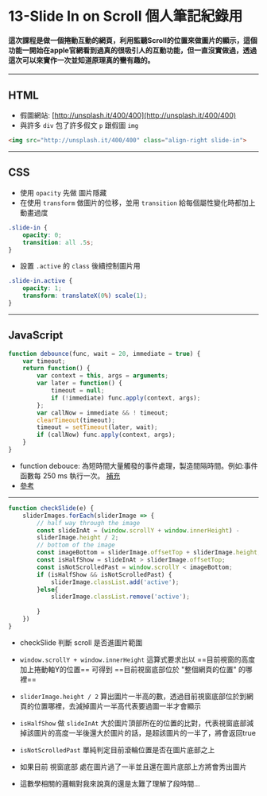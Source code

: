# 13-Slide In on Scroll 個人筆記紀錄用
#### 這次課程是做一個捲動互動的網頁，利用監聽Scroll的位置來做圖片的顯示，這個功能一開始在apple官網看到過真的很吸引人的互動功能，但一直沒實做過，透過這次可以來實作一次並知道原理真的蠻有趣的。
---
## HTML

- 假圖網站: [http://unsplash.it/400/400](http://unsplash.it/400/400)
- 與許多 `div` 包了許多假文 `p` 跟假圖 `img`
```html
<img src="http://unsplash.it/400/400" class="align-right slide-in">
```

---

## CSS

- 使用 `opacity` 先做 圖片隱藏
- 在使用 `transform` 做圖片的位移，並用 `transition` 給每個屬性變化時都加上動畫過度
```css
.slide-in {
    opacity: 0;
    transition: all .5s;
}
```
- 設置 `.active` 的 `class` 後續控制圖片用
```css
.slide-in.active {
    opacity: 1;
    transform: translateX(0%) scale(1);
}
```

---

## JavaScript

```javascript
function debounce(func, wait = 20, immediate = true) {
    var timeout;
    return function() {
        var context = this, args = arguments;
        var later = function() {
            timeout = null;
            if (!immediate) func.apply(context, args);
        };
        var callNow = immediate && ! timeout;
        clearTimeout(timeout);
        timeout = setTimeout(later, wait);
        if (callNow) func.apply(context, args);
    }
}
```
- function debouce: 為短時間大量觸發的事件處理，製造間隔時間。例如:事件函數每 250 ms 執行一次。
[補充](https://www.mropengate.com/2017/12/dom-debounce-throttle.html)
- [參考](https://hackmd.io/t5LFL4FYTCOzYK4CdMzCqw?view)
---

```javascript
function checkSlide(e) {
    sliderImages.forEach(sliderImage => {
        // half way through the image
        const slideInAt = (window.scrollY + window.innerHeight) -
        sliderImage.height / 2;
        // bottom of the image
        const imageBottom = sliderImage.offsetTop + sliderImage.height;
        const isHalfShow = slideInAt > sliderImage.offsetTop;
        const isNotScrolledPast = window.scrollY < imageBottom;
        if (isHalfShow && isNotScrolledPast) {
            sliderImage.classList.add('active');
        }else{
            sliderImage.classList.remove('active');
            
        }
    })
}
```
- checkSlide 判斷 scroll 是否進圖片範圍

- `window.scrollY + window.innerHeight` 這算式要求出以 ==目前視窗的高度加上捲動軸Y的位置== 可得到 ==目前視窗底部位於 "整個網頁的位置" 的哪裡== 
- `sliderImage.height / 2` 算出圖片一半高的數，透過目前視窗底部位於到網頁的位置哪裡，去減掉圖片一半高代表要過圖一半才會顯示
- `isHalfShow` 做 `slideInAt` 大於圖片頂部所在的位置的比對，代表視窗底部減掉該圖片的高度一半後還大於圖片的話，是超該圖片的一半了，將會返回true
- `isNotScrolledPast` 單純判定目前滾輪位置是否在圖片底部之上
- 如果目前 視窗底部 處在圖片過了一半並且還在圖片底部上方將會秀出圖片

- 這數學相關的邏輯對我來說真的還是太難了理解了段時間...



